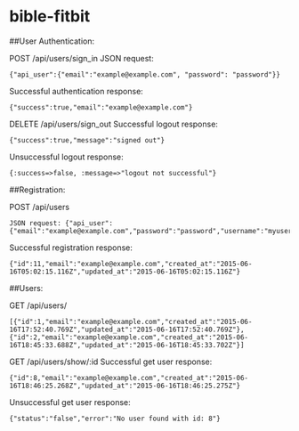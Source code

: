 # bible-fitbit

##User Authentication:

POST /api/users/sign_in
JSON request:
```
{"api_user":{"email":"example@example.com", "password": "password"}}
```
Successful authentication response:
```
{"success":true,"email":"example@example.com"}
```

DELETE /api/users/sign_out
Successful logout response:
```
{"success":true,"message":"signed out"}
```
Unsuccessful logout response:
```
{:success=>false, :message=>"logout not successful"}
```

##Registration:

POST /api/users
```
JSON request: {"api_user":{"email":"example@example.com","password":"password","username":"myusername"}}
```
Successful registration response:
```
{"id":11,"email":"example@example.com","created_at":"2015-06-16T05:02:15.116Z","updated_at":"2015-06-16T05:02:15.116Z"}
```

##Users:

GET /api/users/
```
[{"id":1,"email":"example@example.com","created_at":"2015-06-16T17:52:40.769Z","updated_at":"2015-06-16T17:52:40.769Z"},{"id":2,"email":"example@example.com","created_at":"2015-06-16T18:45:33.688Z","updated_at":"2015-06-16T18:45:33.702Z"}]
```

GET /api/users/show/:id
Successful get user response:
```
{"id":8,"email":"example@example.com","created_at":"2015-06-16T18:46:25.268Z","updated_at":"2015-06-16T18:46:25.275Z"}
```
Unsuccessful get user response:
```
{"status":"false","error":"No user found with id: 8"}
```
